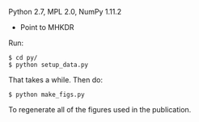 Python 2.7, MPL 2.0, NumPy 1.11.2

- Point to MHKDR

Run:

    $ cd py/
    $ python setup_data.py

That takes a while. Then do:

    $ python make_figs.py
    
To regenerate all of the figures used in the publication.
